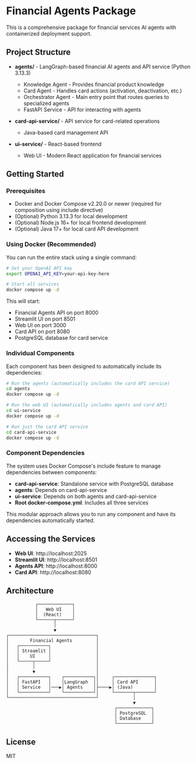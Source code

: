 # Financial Agents Package

This is a comprehensive package for financial services AI agents with containerized deployment support.

## Project Structure

- **agents/** - LangGraph-based financial AI agents and API service (Python 3.13.3)
  - Knowledge Agent - Provides financial product knowledge
  - Card Agent - Handles card actions (activation, deactivation, etc.)
  - Orchestrator Agent - Main entry point that routes queries to specialized agents
  - FastAPI Service - API for interacting with agents

- **card-api-service/** - API service for card-related operations
  - Java-based card management API

- **ui-service/** - React-based frontend
  - Web UI - Modern React application for financial services

## Getting Started

### Prerequisites

- Docker and Docker Compose v2.20.0 or newer (required for composition using include directive)
- (Optional) Python 3.13.3 for local development
- (Optional) Node.js 16+ for local frontend development
- (Optional) Java 17+ for local card API development

### Using Docker (Recommended)

You can run the entire stack using a single command:

```bash
# Set your OpenAI API key
export OPENAI_API_KEY=your-api-key-here

# Start all services
docker compose up -d
```

This will start:
- Financial Agents API on port 8000
- Streamlit UI on port 8501 
- Web UI on port 3000
- Card API on port 8080
- PostgreSQL database for card service

### Individual Components

Each component has been designed to automatically include its dependencies:

```bash
# Run the agents (automatically includes the card API service)
cd agents
docker compose up -d
```

```bash
# Run the web UI (automatically includes agents and card API)
cd ui-service
docker compose up -d
```

```bash
# Run just the card API service
cd card-api-service
docker compose up -d
```

### Component Dependencies

The system uses Docker Compose's include feature to manage dependencies between components:

- **card-api-service**: Standalone service with PostgreSQL database
- **agents**: Depends on card-api-service
- **ui-service**: Depends on both agents and card-api-service 
- **Root docker-compose.yml**: Includes all three services

This modular approach allows you to run any component and have its dependencies automatically started.

## Accessing the Services

- **Web UI**: http://localhost:2025
- **Streamlit UI**: http://localhost:8501
- **Agents API**: http://localhost:8000
- **Card API**: http://localhost:8080

## Architecture

```
           ┌─────────────┐
           │   Web UI    │
           │  (React)    │
           └──────┬──────┘
                  │
                  ▼
┌─────────────────────────────────┐
│        Financial Agents         │
│   ┌───────────┐                 │
│   │ Streamlit │                 │
│   │    UI     │                 │
│   └─────┬─────┘                 │
│         │                       │
│         ▼                       │
│   ┌───────────┐    ┌───────────┐│     ┌───────────────┐
│   │ FastAPI   │    │LangGraph  ││     │ Card API      │
│   │ Service   │───▶│ Agents    │├────▶│ (Java)        │
│   └───────────┘    └───────────┘│     └───────┬───────┘
└─────────────────────────────────┘             │
                                                ▼
                                         ┌─────────────┐
                                         │ PostgreSQL  │
                                         │ Database    │
                                         └─────────────┘
```

## License

MIT 